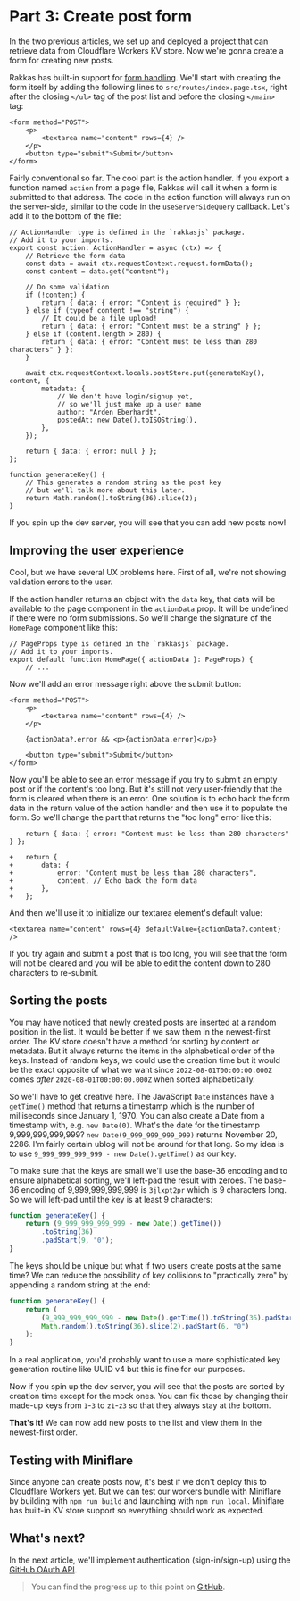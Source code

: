 # Part 3: Create post form

In the two previous articles, we set up and deployed a project that can retrieve data from Cloudflare Workers KV store. Now we're gonna create a form for creating new posts.

Rakkas has built-in support for [form handling](https://rakkasjs.org/guide/using-forms). We'll start with creating the form itself by adding the following lines to `src/routes/index.page.tsx`, right after the closing `</ul>` tag of the post list and before the closing `</main>` tag:

```tsx
<form method="POST">
	<p>
		<textarea name="content" rows={4} />
	</p>
	<button type="submit">Submit</button>
</form>
```

Fairly conventional so far. The cool part is the action handler. If you export a function named `action` from a page file, Rakkas will call it when a form is submitted to that address. The code in the action function will always run on the server-side, similar to the code in the `useServerSideQuery` callback. Let's add it to the bottom of the file:

```tsx
// ActionHandler type is defined in the `rakkasjs` package.
// Add it to your imports.
export const action: ActionHandler = async (ctx) => {
	// Retrieve the form data
	const data = await ctx.requestContext.request.formData();
	const content = data.get("content");

	// Do some validation
	if (!content) {
		return { data: { error: "Content is required" } };
	} else if (typeof content !== "string") {
		// It could be a file upload!
		return { data: { error: "Content must be a string" } };
	} else if (content.length > 280) {
		return { data: { error: "Content must be less than 280 characters" } };
	}

	await ctx.requestContext.locals.postStore.put(generateKey(), content, {
		metadata: {
			// We don't have login/signup yet,
			// so we'll just make up a user name
			author: "Arden Eberhardt",
			postedAt: new Date().toISOString(),
		},
	});

	return { data: { error: null } };
};

function generateKey() {
	// This generates a random string as the post key
	// but we'll talk more about this later.
	return Math.random().toString(36).slice(2);
}
```

If you spin up the dev server, you will see that you can add new posts now!

## Improving the user experience

Cool, but we have several UX problems here. First of all, we're not showing validation errors to the user.

If the action handler returns an object with the `data` key, that data will be available to the page component in the `actionData` prop. It will be undefined if there were no form submissions. So we'll change the signature of the `HomePage` component like this:

```tsx
// PageProps type is defined in the `rakkasjs` package.
// Add it to your imports.
export default function HomePage({ actionData }: PageProps) {
	// ...
```

Now we'll add an error message right above the submit button:

```tsx
<form method="POST">
	<p>
		<textarea name="content" rows={4} />
	</p>

	{actionData?.error && <p>{actionData.error}</p>}

	<button type="submit">Submit</button>
</form>
```

Now you'll be able to see an error message if you try to submit an empty post or if the content's too long. But it's still not very user-friendly that the form is cleared when there is an error. One solution is to echo back the form data in the return value of the action handler and then use it to populate the form. So we'll change the part that returns the "too long" error like this:

```tsx
-	return { data: { error: "Content must be less than 280 characters" } };

+	return {
+		data: {
+			error: "Content must be less than 280 characters",
+			content, // Echo back the form data
+		},
+	};
```

And then we'll use it to initialize our textarea element's default value:

```tsx
<textarea name="content" rows={4} defaultValue={actionData?.content} />
```

If you try again and submit a post that is too long, you will see that the form will not be cleared and you will be able to edit the content down to 280 characters to re-submit.

## Sorting the posts

You may have noticed that newly created posts are inserted at a random position in the list. It would be better if we saw them in the newest-first order. The KV store doesn't have a method for sorting by content or metadata. But it always returns the items in the alphabetical order of the keys. Instead of random keys, we could use the creation time but it would be the exact opposite of what we want since `2022-08-01T00:00:00.000Z` comes _after_ `2020-08-01T00:00:00.000Z` when sorted alphabetically.

So we'll have to get creative here. The JavaScript `Date` instances have a `getTime()` method that returns a timestamp which is the number of milliseconds since January 1, 1970. You can also create a Date from a timestamp with, e.g. `new Date(0)`. What's the date for the timestamp 9,999,999,999,999? `new Date(9_999_999_999_999)` returns November 20, 2286. I'm fairly certain ublog will not be around for that long. So my idea is to use `9_999_999_999_999 - new Date().getTime()` as our key.

To make sure that the keys are small we'll use the base-36 encoding and to ensure alphabetical sorting, we'll left-pad the result with zeroes. The base-36 encoding of 9,999,999,999,999 is `3jlxpt2pr` which is 9 characters long. So we will left-pad until the key is at least 9 characters:

```ts
function generateKey() {
	return (9_999_999_999_999 - new Date().getTime())
		.toString(36)
		.padStart(9, "0");
}
```

The keys should be unique but what if two users create posts at the same time? We can reduce the possibility of key collisions to "practically zero" by appending a random string at the end:

```ts
function generateKey() {
	return (
		(9_999_999_999_999 - new Date().getTime()).toString(36).padStart(9, "0") +
		Math.random().toString(36).slice(2).padStart(6, "0")
	);
}
```

In a real application, you'd probably want to use a more sophisticated key generation routine like UUID v4 but this is fine for our purposes.

Now if you spin up the dev server, you will see that the posts are sorted by creation time except for the mock ones. You can fix those by changing their made-up keys from `1`-`3` to `z1`-`z3` so that they always stay at the bottom.

**That's it!** We can now add new posts to the list and view them in the newest-first order.

## Testing with Miniflare

Since anyone can create posts now, it's best if we don't deploy this to Cloudflare Workers yet. But we can test our workers bundle with Miniflare by building with `npm run build` and launching with `npm run local`. Miniflare has built-in KV store support so everything should work as expected.

## What's next?

In the next article, we'll implement authentication (sign-in/sign-up) using the [GitHub OAuth API](https://docs.github.com/en/developers/apps/building-oauth-apps/authorizing-oauth-apps).

> You can find the progress up to this point on [GitHub](https://github.com/rakkasjs/ublog/tree/article-3).
